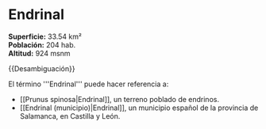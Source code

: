 # Endrinal

**Superficie:** 33.54 km²  
**Población:** 204 hab.  
**Altitud:** 924 msnm  

{{Desambiguación}}

El término '''Endrinal''' puede hacer referencia a:

* [[Prunus spinosa|Endrinal]], un terreno poblado de endrinos.
* [[Endrinal (municipio)|Endrinal]], un municipio español de la provincia de Salamanca, en Castilla y León.